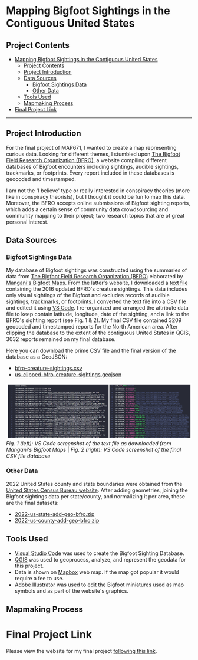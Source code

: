 
# Mapping Bigfoot Sightings in the Contiguous United States 

## Project Contents

- [Mapping Bigfoot Sightings in the Contiguous United States](#mapping-bigfoot-sightings-in-the-contiguous-united-states)
  - [Project Contents](#project-contents)
  - [Project Introduction](#project-introduction)
  - [Data Sources](#data-sources)
    - [Bigfoot Sightings Data](#bigfoot-sightings-data)
    - [Other Data](#other-data)
  - [Tools Used](#tools-used)
  - [Mapmaking Process](#mapmaking-process)
- [Final Project Link](#final-project-link)

***
## Project Introduction
For the final project of MAP671, I wanted to create a map representing curious data. Looking for different themes, I stumbled upon [The Bigfoot Field Research Organization (BFRO)](http://www.bfro.net), a website compiling different databases of Bigfoot encounters including sightings, audible sightings, trackmarks, or footprints. Every report included in these databases is geocoded and timestamped. 

I am not the 'I believe' type or really interested in conspiracy theories (more like in conspiracy theorists), but I thought it could be fun to map this data. Moreover, the BFRO accepts online submissions of Bigfoot sighting reports, which adds a certain sense of community data crowdsourcing and community mapping to their project; two research topics that are of great personal interest.

## Data Sources

### Bigfoot Sightings Data
My database of Bigfoot sightings was constructed using the summaries of data from [The Bigfoot Field Research Organization (BFRO)](http://www.bfro.net) elaborated by [Mangani's Bigfoot Maps](http://penn.freeservers.com/bigfootmaps/). From the latter's website, I downloaded a
[text file](http://www.penn.freeservers.com/bigfootmaps/BFROcreature.txt) containing the 2016 updated BFRO's creature sightings. This data includes only visual sightings of the Bigfoot and excludes records of audible sightings, trackmarks, or footprints. I converted the text file into a CSV file and edited it using [VS Code](https://code.visualstudio.com). I re-organized and arranged the attribute data file to keep contain latitude, longitude, date of the sighting, and a link to the BFRO's sighting report (see Fig. 1 & 2). My final CSV file contained 3209 geocoded and timestamped reports for the North American area. After clipping the database to the extent of the contiguous United States in QGIS, 3032 reports remained on my final database.

Here you can download the prime CSV file and the final version of the database as a GeoJSON:

* [bfro-creature-sightings.csv](https://github.com/alexmunozviso/map671-fp/blob/main/data/bfro-creature-sightings.csv)
* [us-clipped-bfro-creature-sightings.geojson](https://github.com/alexmunozviso/map671-fp/blob/main/data/us-clipped-bfro-creature-sightings.geojson)

![CSV screenshot](https://github.com/alexmunozviso/map671-fp/blob/main/img/fig1.png)
*Fig. 1 (left): VS Code screenshot of the text file as downloaded from Mangani's Bigfoot Maps* | *Fig. 2 (right): VS Code screenshot of the final CSV file database*


### Other Data
2022 United States county and state boundaries were obtained from the [United States Census Bureau website](https://www.census.gov/geographies/mapping-files/time-series/geo/cartographic-boundary.html). After adding geometries, joining the Bigfoot sightings data per state/county, and normalizing it per area, these are the final datasets:
* [2022-us-state-add-geo-bfro.zip](https://github.com/alexmunozviso/map671-fp/blob/main/data/2022-us-state-add-geo-bfro.zip)
* [2022-us-county-add-geo-bfro.zip](https://github.com/alexmunozviso/map671-fp/blob/main/data/2022-us-county-add-geo-bfro.zip)

## Tools Used
* [Visual Studio Code](https://code.visualstudio.com) was used to create the Bigfoot Sighting Database.
* [QGIS](https://www.qgis.org) was used to geoprocess, analyze, and represent the geodata for this project.
* Data is shown on [Mapbox](https://www.mapbox.com/) web map. If the map got popular it would require a fee to use.
* [Adobe Illustrator](https://www.adobe.com/products/illustrator) was used to edit the Bigfoot miniatures used as map symbols and as part of the website's graphics.

## Mapmaking Process


# Final Project Link

Please view the website for my final project [following this link](www.github...).
